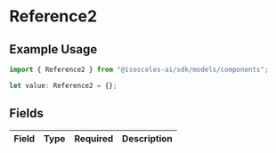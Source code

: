 # Reference2

## Example Usage

```typescript
import { Reference2 } from "@isosceles-ai/sdk/models/components";

let value: Reference2 = {};
```

## Fields

| Field       | Type        | Required    | Description |
| ----------- | ----------- | ----------- | ----------- |